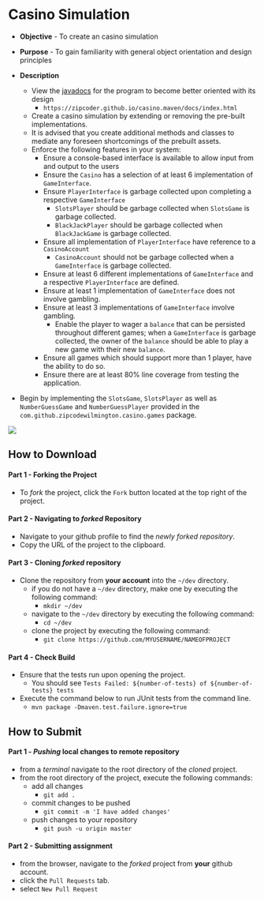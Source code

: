 # Casino Simulation

* **Objective** - To create an casino simulation
* **Purpose** - To gain familiarity with general object orientation and design principles

* **Description**
    * View the [javadocs](./docs/index.html) for the program to become better oriented with its design
      * `https://zipcoder.github.io/casino.maven/docs/index.html`
    * Create a casino simulation by extending or removing the pre-built implementations.
    * It is advised that you create additional methods and classes to mediate any foreseen shortcomings of the prebuilt assets. 
    * Enforce the following features in your system:
        * Ensure a console-based interface is available to allow input from and output to the users
        * Ensure the `Casino` has a selection of at least 6 implementation of `GameInterface`.
        * Ensure `PlayerInterface` is garbage collected upon completing a respective `GameInterface`
            * `SlotsPlayer` should be garbage collected when `SlotsGame` is garbage collected.
            * `BlackJackPlayer` should be garbage collected when `BlackJackGame` is garbage collected.
        * Ensure all implementation of `PlayerInterface` have reference to a `CasinoAccount`
            * `CasinoAccount` should not be garbage collected when a `GameInterface` is garbage collected.
        * Ensure at least 6 different implementations of `GameInterface` and a respective `PlayerInterface` are defined.
        * Ensure at least 1 implementation of `GameInterface` does not involve gambling.
        * Ensure at least 3 implementations of `GameInterface` involve gambling.
           * Enable the player to wager a `balance` that can be persisted throughout different games; when a `GameInterface` is garbage collected, the owner of the `balance` should be able to play a new game with their new `balance`.
        * Ensure all games which should support more than 1 player, have the ability to do so.
        * Ensure there are at least 80% line coverage from testing the application.
* Begin by implementing the `SlotsGame`, `SlotsPlayer` as well as `NumberGuessGame` and `NumberGuessPlayer` provided in the `com.github.zipcodewilmington.casino.games` package. 

<img src="./casino.gif">

## How to Download

#### Part 1 - Forking the Project
* To _fork_ the project, click the `Fork` button located at the top right of the project.


#### Part 2 - Navigating to _forked_ Repository
* Navigate to your github profile to find the _newly forked repository_.
* Copy the URL of the project to the clipboard.

#### Part 3 - Cloning _forked_ repository
* Clone the repository from **your account** into the `~/dev` directory.
  * if you do not have a `~/dev` directory, make one by executing the following command:
    * `mkdir ~/dev`
  * navigate to the `~/dev` directory by executing the following command:
    * `cd ~/dev`
  * clone the project by executing the following command:
    * `git clone https://github.com/MYUSERNAME/NAMEOFPROJECT`
 
#### Part 4 - Check Build
* Ensure that the tests run upon opening the project.
    * You should see `Tests Failed: ${number-of-tests} of ${number-of-tests} tests`
* Execute the command below to run JUnit tests from the command line. 
    * `mvn package -Dmaven.test.failure.ignore=true`








## How to Submit

#### Part 1 -  _Pushing_ local changes to remote repository
* from a _terminal_ navigate to the root directory of the _cloned_ project.
* from the root directory of the project, execute the following commands:
    * add all changes
      * `git add .`
    * commit changes to be pushed
      * `git commit -m 'I have added changes'`
    * push changes to your repository
      * `git push -u origin master`

#### Part 2 - Submitting assignment
* from the browser, navigate to the _forked_ project from **your** github account.
* click the `Pull Requests` tab.
* select `New Pull Request`
